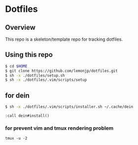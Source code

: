 # Dotfiles

## Overview

This repo is a skeleton/template repo for tracking dotfiles.

## Using this repo

```sh
$ cd $HOME
$ git clone https://github.com/lemonjp/dotfiles.git
$ sh -x ./dotfiles/setup.sh
$ sh -x ./dotfiles/.vim/scripts/setup
```
## for dein

```sh
$ sh -x ./dotfiles/.vim/scripts/installer.sh ~/.cache/dein

```
`:call dein#install()`

### for prevent vim and tmux rendering problem

```
tmux -u -2
```
